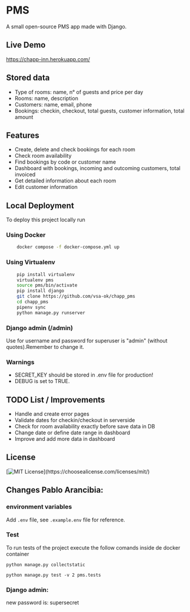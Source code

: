 
# PMS 

A small open-source PMS app made with Django.

## Live Demo

https://chapp-inn.herokuapp.com/

## Stored data
- Type of rooms: name, n° of guests and price per day
- Rooms: name, description
- Customers: name, email, phone
- Bookings: checkin, checkout, total guests, customer information, total amount


## Features
- Create, delete and check bookings for each room
- Check room availability
- Find bookings by code or customer name
- Dashboard with bookings, incoming and outcoming customers, total invoiced
- Get detailed information about each room
- Edit customer information

## Local Deployment

To deploy this project locally run


### Using Docker
```bash
    docker compose -f docker-compose.yml up
```

### Using Virtualenv

```bash
    pip install virtualenv
    virtualenv pms
    source pms/bin/activate
    pip install django
    git clone https://github.com/vsa-ok/chapp_pms
    cd chapp_pms
    pipenv sync
    python manage.py runserver
```

### Django admin (/admin)
Use for username and password for superuser is "admin" (without quotes).Remember to change it.

### Warnings
- SECRET_KEY should be stored in .env file for production!
- DEBUG is set to TRUE.

## TODO List / Improvements

- Handle and create error pages
- Validate dates for checkin/checkout in serverside
- Check for room availability exactly before save data in DB
- Change date or define date range in dashboard
- Improve and add more data in dashboard


## License
[![MIT License](https://img.shields.io/apm/l/atomic-design-ui.svg?)](https://choosealicense.com/licenses/mit/)

## Changes Pablo Arancibia:
### environment variables
Add `.env` file, see `.example.env` file for reference. 

### Test
To run tests of the project execute the follow comands inside de docker container  
```
python manage.py collectstatic

python manage.py test -v 2 pms.tests
```
  
### Django admin:
new password is: supersecret
  